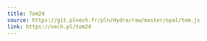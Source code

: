 ```yaml
---
title: Tom24
source: https://git.plnech.fr/pln/Hydra/raw/master/opal/tom.js
link: https://nech.pl/tom24
---
```

